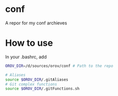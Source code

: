 # conf
A repor for my conf archieves

# How to use
In your .bashrc, add
```bash
OROV_DIR=/d/sources/orov/conf # Path to the repo

# Aliases
source $OROV_DIR/.gitAliases
# Git complex functions
source $OROV_DIR/.gitFunctions.sh
```
